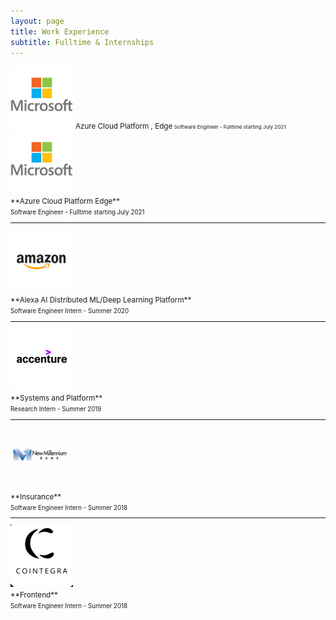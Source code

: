 ```yaml
---
layout: page
title: Work Experience
subtitle: Fulltime & Internships
---
```


<span>
    <img src="/assets/microsoft-logo.png" alt="drawing" style="width:100px;height:100px;"/>
    <small>Azure Cloud Platform , Edge<small>
    <small>Software Engineer - Fulltime starting July 2021</small>
</span>

<img src="/assets/microsoft-logo.png" alt="drawing" style="width:100px;height:100px;"/>
<br />
<span style="font-size:larger;">**Azure Cloud Platform Edge**  </span> 
<br />
Software Engineer - Fulltime starting July 2021

---

<img src="/assets/amazon-logo.png" alt="drawing" style="width:100px;height:100px;"/>
<br />
<span style="font-size:larger;">**Alexa AI Distributed ML/Deep Learning Platform**  </span> 
<br />
Software Engineer Intern - Summer 2020

---

<img src="/assets/accenture-logo.png" alt="drawing" style="width:100px;height:100px;"/>
<br />
<span style="font-size:larger;"> **Systems and Platform**  </span> 
<br />
Research Intern - Summer 2019

---

<img src="/assets/millennium-logo.png" alt="drawing" style="width:100px;height:100px;"/>
<br />
<span style="font-size:larger;">**Insurance**  </span> 
<br />
Software Engineer Intern - Summer 2018

---

<img src="/assets/cointegra-logo.png" alt="drawing" style="width:100px;height:100px;"/>
<br />
<span style="font-size:larger;">**Frontend**  </span> 
<br />
Software Engineer Intern - Summer 2018
